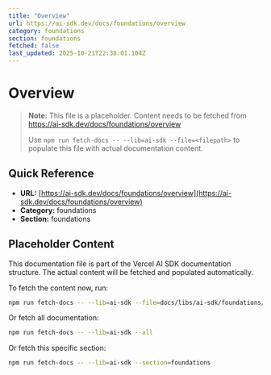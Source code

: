 ```yaml
---
title: "Overview"
url: https://ai-sdk.dev/docs/foundations/overview
category: foundations
section: foundations
fetched: false
last_updated: 2025-10-21T22:38:01.104Z
---
```


# Overview

> **Note:** This file is a placeholder. Content needs to be fetched from https://ai-sdk.dev/docs/foundations/overview
>
> Use `npm run fetch-docs -- --lib=ai-sdk --file=<filepath>` to populate this file with actual documentation content.

## Quick Reference

- **URL:** [https://ai-sdk.dev/docs/foundations/overview](https://ai-sdk.dev/docs/foundations/overview)
- **Category:** foundations
- **Section:** foundations

## Placeholder Content

This documentation file is part of the Vercel AI SDK documentation structure.
The actual content will be fetched and populated automatically.

To fetch the content now, run:

```bash
npm run fetch-docs -- --lib=ai-sdk --file=docs/libs/ai-sdk/foundations/overview.md
```

Or fetch all documentation:

```bash
npm run fetch-docs -- --lib=ai-sdk --all
```

Or fetch this specific section:

```bash
npm run fetch-docs -- --lib=ai-sdk --section=foundations
```
